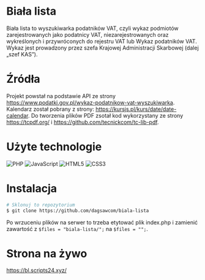 # Biała lista

Biała lista to wyszukiwarka podatników VAT, czyli wykaz podmiotów zarejestrowanych jako podatnicy VAT, niezarejestrowanych oraz wykreślonych i przywróconych do rejestru VAT lub Wykaz podatników VAT. Wykaz jest prowadzony przez szefa Krajowej Administracji Skarbowej (dalej „szef KAS”).

# Źródła

Projekt powstał na podstawie API ze strony https://www.podatki.gov.pl/wykaz-podatnikow-vat-wyszukiwarka.
Kalendarz został pobrany z strony: https://kursjs.pl/kurs/date/date-calendar.
Do tworzenia plików PDF zsotał kod wykorzystany ze strony https://tcpdf.org/ i https://github.com/tecnickcom/tc-lib-pdf.

# Użyte technologie

![PHP](https://img.shields.io/badge/php-%23777BB4.svg?style=for-the-badge&logo=php&logoColor=white)
![JavaScript](https://img.shields.io/badge/javascript-%23323330.svg?style=for-the-badge&logo=javascript&logoColor=%23F7DF1E)
![HTML5](https://img.shields.io/badge/html5-%23E34F26.svg?style=for-the-badge&logo=html5&logoColor=white)
![CSS3](https://img.shields.io/badge/css3-%231572B6.svg?style=for-the-badge&logo=css3&logoColor=white)

# Instalacja
```bash
# Sklonuj to repozytorium
$ git clone https://github.com/dagsawcom/biala-lista
```

Po wrzuceniu plików na serwer to trzeba etytować plik index.php i zamienić zawartość z `$files = "biala-lista/";` na `$files = "";`.

# Strona na żywo

https://bl.scripts24.xyz/